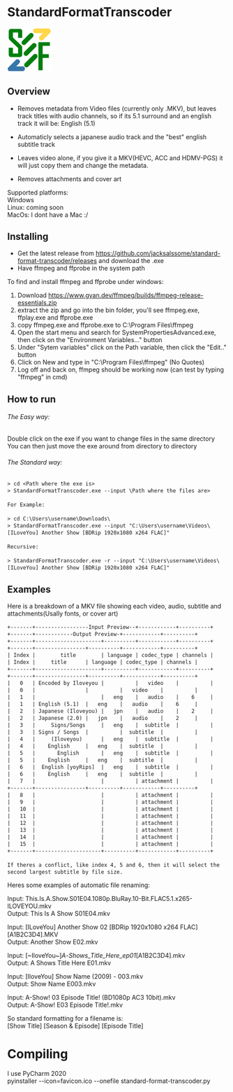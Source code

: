 # StandardFormatTranscoder
<img src="https://github.com/jacksalssome/StandardFormatTranscoder/blob/main/images/SMF.png" alt="SMF logo" width="20%" />
                                                                                                                      
## Overview

* Removes metadata from Video files (currently only .MKV), but leaves track titles with audio channels, so if its 5.1 surround and an english track it will be: English (5.1)

* Automaticly selects a japanese audio track and the "best" english subtitle track

* Leaves video alone, if you give it a MKV(HEVC, ACC and HDMV-PGS) it will just copy them and change the metadata.

* Removes attachments and cover art

Supported platforms:  
Windows  
Linux: coming soon  
MacOs: I dont have a Mac :/

## Installing

* Get the latest release from https://github.com/jacksalssome/standard-format-transcoder/releases and download the .exe
* Have ffmpeg and ffprobe in the system path

To find and install ffmpeg and ffprobe under windows:
1) Download https://www.gyan.dev/ffmpeg/builds/ffmpeg-release-essentials.zip
2) extract the zip and go into the bin folder, you'll see ffmpeg.exe, ffplay.exe and ffprobe.exe
3) copy ffmpeg.exe and ffprobe.exe to C:\Program Files\ffmpeg
4) Open the start menu and search for SystemPropertiesAdvanced.exe, then click on the "Environment Variables..." button
5) Under "Sytem variables" click on the Path variable, then click the "Edit.." button
6) Click on New and type in "C:\Program Files\ffmpeg" (No Quotes)
8) Log off and back on, ffmpeg should be working now (can test by typing "ffmpeg" in cmd)

 ## How to run

###### The Easy way:  

Double click on the exe if you want to change files in the same directory  
You can then just move the exe around from directory to directory

###### The Standard way:

    > cd <Path where the exe is>
    > StandardFormatTranscoder.exe --input \Path where the files are>

    For Example:

    > cd C:\Users\username\Downloads\
    > StandardFormatTranscoder.exe --input "C:\Users\username\Videos\[ILoveYou] Another Show [BDRip 1920x1080 x264 FLAC]"
    
    Recursive:
    
    > StandardFormatTranscoder.exe -r --input "C:\Users\username\Videos\[ILoveYou] Another Show [BDRip 1920x1080 x264 FLAC]"


## Examples

Here is a breakdown of a MKV file showing each video, audio, subtitle and attachments(Usally fonts, or cover art)

    +-------+-----------------Input Preview--+------------+----------+     +-------+------------Output Preview-+------------+----------+
    +-------+---------------------+----------+------------+----------+     +-------+----------------+----------+------------+----------+
    | Index |        title        | language | codec_type | channels |     | Index |     title      | language | codec_type | channels |
    +-------+---------------------+----------+------------+----------+     +-------+----------------+----------+------------+----------+
    |   0   | Encoded by Iloveyou |          |   video    |          |     |   0   |                |          |   video    |          |
    |   1   |                     |   eng    |   audio    |    6     |     |   1   | English (5.1)  |   eng    |   audio    |    6     |
    |   2   | Japanese (Iloveyou) |   jpn    |   audio    |    2     |     |   2   | Japanese (2.0) |   jpn    |   audio    |    2     |
    |   3   |     Signs/Songs     |   eng    |  subtitle  |          |     |   3   | Signs / Songs  |          |  subtitle  |          |
    |   4   |     (Iloveyou)      |   eng    |  subtitle  |          |     |   4   |    English     |   eng    |  subtitle  |          |
    |   5   |       English       |   eng    |  subtitle  |          |     |   5   |    English     |   eng    |  subtitle  |          |
    |   6   |  English [yoyRips]  |   eng    |  subtitle  |          |     |   6   |    English     |   eng    |  subtitle  |          |
    |   7   |                     |          | attachment |          |     +-------+----------------+----------+------------+----------+
    |   8   |                     |          | attachment |          |     
    |   9   |                     |          | attachment |          |     
    |   10  |                     |          | attachment |          |     
    |   11  |                     |          | attachment |          |     
    |   12  |                     |          | attachment |          |     
    |   13  |                     |          | attachment |          |     
    |   14  |                     |          | attachment |          |     
    |   15  |                     |          | attachment |          |     
    +-------+---------------------+----------+------------+----------+     
    
    If theres a conflict, like index 4, 5 and 6, then it will select the second largest subtitle by file size.

Heres some examples of automatic file renaming:

Input: This.Is.A.Show.S01E04.1080p.BluRay.10-Bit.FLAC5.1.x265-ILOVEYOU.mkv  
Output: This Is A Show S01E04.mkv

Input: [ILoveYou] Another Show 02 [BDRip 1920x1080 x264 FLAC] [A1B2C3D4].MKV  
Output: Another Show E02.mkv

Input: [\~IloveYou\~]_A_-_Shows_Title_Here_ep01_[A1B2C3D4].mkv  
Output: A Shows Title Here E01.mkv

Input: [IloveYou] Show Name (2009) - 003.mkv  
Output: Show Name E003.mkv

Input: A-Show! 03 Episode Title! (BD1080p AC3 10bit).mkv  
Output: A-Show! E03 Episode Title!.mkv

So standard formatting for a filename is:  
[Show Title] [Season & Episode] [Episode Title]

# Compiling

I use PyCharm 2020  
pyinstaller  --icon=favicon.ico --onefile standard-format-transcoder.py
